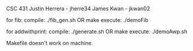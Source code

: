 CSC 431
Justin Herrera - jherre34
James Kwan - jkwan02

for fib:
compile: ./fib_gen.sh OR make
execute: ./demoFib

for addwithprint:
compile: ./generate.sh OR make
execute: ./demoAwp.sh

Makefile doesn't work on machine.
